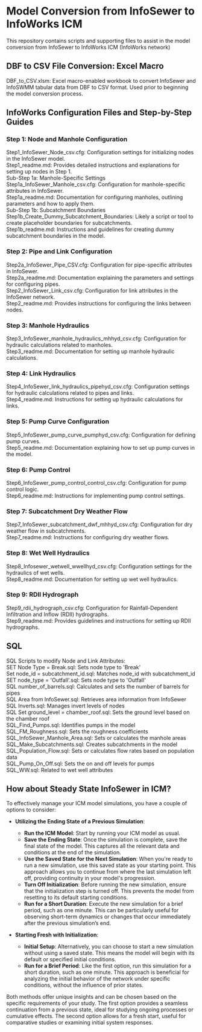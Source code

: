 # Model Conversion from InfoSewer to InfoWorks ICM

This repository contains scripts and supporting files to assist in the model conversion from InfoSewer to InfoWorks ICM (InfoWorks network)

## DBF to CSV File Conversion: Excel Macro
DBF_to_CSV.xlsm: Excel macro-enabled workbook to convert InfoSewer and InfoSWMM tabular data from DBF to CSV format. Used prior to beginning the model conversion process.

## InfoWorks Configuration Files and Step-by-Step Guides

### Step 1: Node and Manhole Configuration
Step1_InfoSewer_Node_csv.cfg: Configuration settings for initializing nodes in the InfoSewer model.\
Step1_readme.md: Provides detailed instructions and explanations for setting up nodes in Step 1.\
Sub-Step 1a: Manhole-Specific Settings\
Step1a_InfoSewer_Manhole_csv.cfg: Configuration for manhole-specific attributes in InfoSewer.\
Step1a_readme.md: Documentation for configuring manholes, outlining parameters and how to apply them.\
Sub-Step 1b: Subcatchment Boundaries\
Step1b_Create_Dummy_Subcatchment_Boundaries: Likely a script or tool to create placeholder boundaries for subcatchments.\
Step1b_readme.md: Instructions and guidelines for creating dummy subcatchment boundaries in the model.

### Step 2: Pipe and Link Configuration
Step2a_InfoSewer_Pipe_CSV.cfg: Configuration for pipe-specific attributes in InfoSewer.\
Step2a_readme.md: Documentation explaining the parameters and settings for configuring pipes.\
Step2_InfoSewer_Link_csv.cfg: Configuration for link attributes in the InfoSewer network.\
Step2_readme.md: Provides instructions for configuring the links between nodes.

### Step 3: Manhole Hydraulics
Step3_InfoSewer_manhole_hydraulics_mhhyd_csv.cfg: Configuration for hydraulic calculations related to manholes.\
Step3_readme.md: Documentation for setting up manhole hydraulic calculations.

### Step 4: Link Hydraulics
Step4_InfoSewer_link_hydraulics_pipehyd_csv.cfg: Configuration settings for hydraulic calculations related to pipes and links.\
Step4_readme.md: Instructions for setting up hydraulic calculations for links.

### Step 5: Pump Curve Configuration
Step5_InfoSewer_pump_curve_pumphyd_csv.cfg: Configuration for defining pump curves.\
Step5_readme.md: Documentation explaining how to set up pump curves in the model.

### Step 6: Pump Control
Step6_InfoSewer_pump_control_control_csv.cfg: Configuration for pump control logic.\
Step6_readme.md: Instructions for implementing pump control settings.

### Step 7: Subcatchment Dry Weather Flow
Step7_InfoSewer_subcatchment_dwf_mhhyd_csv.cfg: Configuration for dry weather flow in subcatchments.\
Step7_readme.md: Instructions for configuring dry weather flows.

### Step 8: Wet Well Hydraulics
Step8_Infosewer_wetwell_wwellhyd_csv.cfg: Configuration settings for the hydraulics of wet wells.\
Step8_readme.md: Documentation for setting up wet well hydraulics.

### Step 9: RDII Hydrograph
Step9_rdii_hydrograph_csv.cfg: Configuration for Rainfall-Dependent Infiltration and Inflow (RDII) hydrographs.\
Step9_readme.md: Provides guidelines and instructions for setting up RDII hydrographs.

## SQL
SQL Scripts to modify Node and Link Attributes:\
SET Node Type = Break.sql: Sets node type to 'Break'\
Set node_id = subcatchment_id.sql: Matches node_id with subcatchment_id\
SET node_type = 'Outfall'.sql: Sets node type to 'Outfall'\
SQL number_of_barrels.sql: Calculates and sets the number of barrels for pipes\
SQL Area from InfoSewer.sql: Retrieves area information from InfoSewer\
SQL Inverts.sql: Manages invert levels of nodes\
SQL Set ground_level = chamber_roof.sql: Sets the ground level based on the chamber roof\
SQL_Find_Pumps.sql: Identifies pumps in the model\
SQL_FM_Roughness.sql: Sets the roughness coefficients\
SQL_InfoSewer_Manhole_Area.sql: Sets or calculates the manhole areas\
SQL_Make_Subcatchments.sql: Creates subcatchments in the model\
SQL_Population_Flow.sql: Sets or calculates flow rates based on population data\
SQL_Pump_On_Off.sql: Sets the on and off levels for pumps\
SQL_WW.sql: Related to wet well attributes

## How about Steady State InfoSewer in ICM?

To effectively manage your ICM model simulations, you have a couple of options to consider:

- **Utilizing the Ending State of a Previous Simulation**:
    - **Run the ICM Model**: Start by running your ICM model as usual.
    - **Save the Ending State**: Once the simulation is complete, save the final state of the model. This captures all the relevant data and conditions at the end of the simulation.
    - **Use the Saved State for the Next Simulation**: When you're ready to run a new simulation, use this saved state as your starting point. This approach allows you to continue from where the last simulation left off, providing continuity in your model's progression.
    - **Turn Off Initialization**: Before running the new simulation, ensure that the initialization step is turned off. This prevents the model from resetting to its default starting conditions.
    - **Run for a Short Duration**: Execute the new simulation for a brief period, such as one minute. This can be particularly useful for observing short-term dynamics or changes that occur immediately after the previous simulation’s end.

- **Starting Fresh with Initialization**:
    - **Initial Setup**: Alternatively, you can choose to start a new simulation without using a saved state. This means the model will begin with its default or specified initial conditions.
    - **Run for a Brief Period**: Like the first option, run this simulation for a short duration, such as one minute. This approach is beneficial for analyzing the initial behavior of the network under specific conditions, without the influence of prior states.

Both methods offer unique insights and can be chosen based on the specific requirements of your study. The first option provides a seamless continuation from a previous state, ideal for studying ongoing processes or cumulative effects. The second option allows for a fresh start, useful for comparative studies or examining initial system responses.